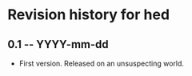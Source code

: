 # Revision history for hed

## 0.1  -- YYYY-mm-dd

* First version. Released on an unsuspecting world.
